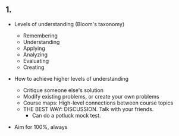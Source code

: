 ## 1.

- Levels of understanding (Bloom's taxonomy)
  - Remembering
  - Understanding
  - Applying
  - Analyzing
  - Evaluating
  - Creating

- How to achieve higher levels of understanding
  - Critique someone else's solution
  - Modify existing problems, or create your own problems
  - Course maps: High-level connections between course topics
  - THE BEST WAY: DISCUSSION. Talk with your friends.
    - Can do a potluck mock test.

- Aim for 100%, always
